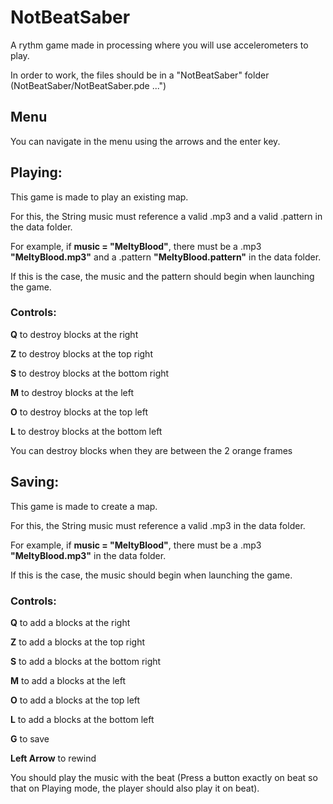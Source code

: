 # NotBeatSaber
A rythm game made in processing where you will use accelerometers to play.

In order to work, the files should be in a "NotBeatSaber" folder (NotBeatSaber/NotBeatSaber.pde ...")

## Menu
You can navigate in the menu using the arrows and the enter key.

## Playing:
This game is made to play an existing map.

For this, the String music must reference a valid .mp3 and a valid .pattern in the data folder.

For example, if **music = "MeltyBlood"**, there must be a .mp3 **"MeltyBlood.mp3"** and a .pattern **"MeltyBlood.pattern"** 
in the data folder. 

If this is the case, the music and the pattern should begin when launching the game.

### Controls:

**Q** to destroy blocks at the right

**Z** to destroy blocks at the top right

**S** to destroy blocks at the bottom right

**M** to destroy blocks at the left

**O** to destroy blocks at the top left

**L** to destroy blocks at the bottom left

You can destroy blocks when they are between the 2 orange frames


## Saving:
This game is made to create a map.

For this, the String music must reference a valid .mp3 in the data folder.

For example, if **music = "MeltyBlood"**, there must be a .mp3 **"MeltyBlood.mp3"** in the data folder. 

If this is the case, the music should begin when launching the game.

### Controls:
**Q** to add a blocks at the right

**Z** to add a blocks at the top right

**S** to add a blocks at the bottom right

**M** to add a blocks at the left

**O** to add a blocks at the top left

**L** to add a blocks at the bottom left

**G** to save

**Left Arrow** to rewind

You should play the music with the beat (Press a button exactly on beat so that on Playing mode, 
the player should also play it on beat).
